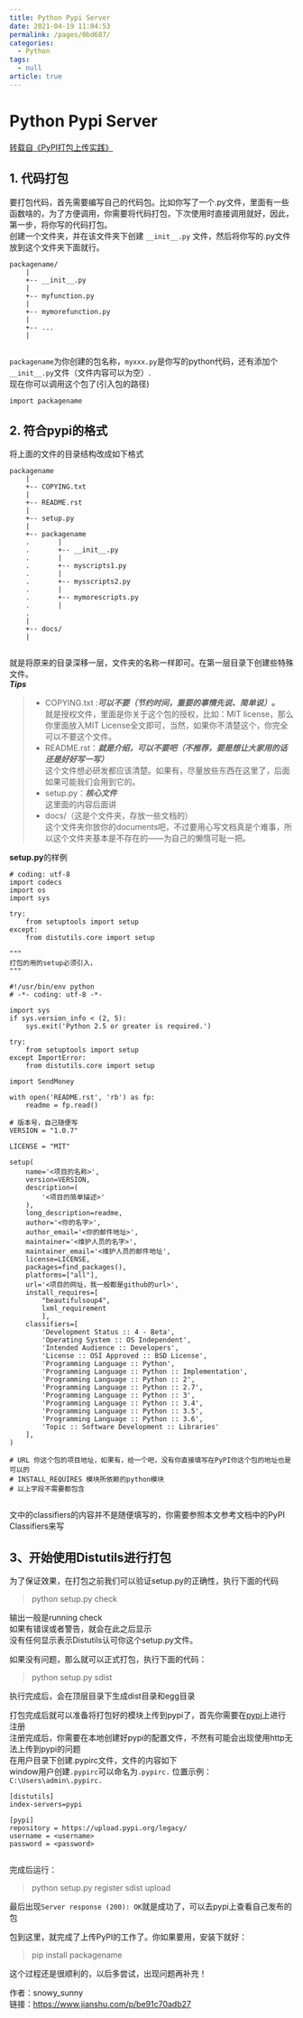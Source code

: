 ```yaml
---
title: Python Pypi Server
date: 2021-04-19 11:04:53
permalink: /pages/0bd687/
categories: 
  - Python
tags: 
  - null
article: true
---
```

# Python Pypi Server  

[转载自《PyPI打包上传实践》](https://www.jianshu.com/p/be91c70adb27)    
    
## 1. 代码打包    
    
要打包代码，首先需要编写自己的代码包。比如你写了一个.py文件，里面有一些函数啥的，为了方便调用，你需要将代码打包，下次使用时直接调用就好，因此，第一步，将你写的代码打包。    
创建一个文件夹，并在该文件夹下创建 `__init__.py` 文件，然后将你写的.py文件放到这个文件夹下面就行。    
    
```    
packagename/    
    |    
    +-- __init__.py    
    |    
    +-- myfunction.py    
    |    
    +-- mymorefunction.py    
    |    
    +-- ...    
    |    
    
```    
    
`packagename`为你创建的包名称，`myxxx.py`是你写的python代码，还有添加个`__init__.py`文件（文件内容可以为空）.    
现在你可以调用这个包了(引入包的路径)    
    
```    
import packagename    
```    
    
## 2. 符合pypi的格式    
    
将上面的文件的目录结构改成如下格式    
    
```    
packagename    
    |    
    +-- COPYING.txt    
    |    
    +-- README.rst    
    |    
    +-- setup.py    
    |    
    +-- packagename    
    .       |    
    .       +-- __init__.py    
    .       |    
    .       +-- myscripts1.py    
    .       |    
    .       +-- mysscripts2.py    
    .       |    
    .       +-- mymorescripts.py    
    .       |    
    .    
    |    
    +-- docs/    
    |    
    
```    
    
就是将原来的目录深移一层，文件夹的名称一样即可。在第一层目录下创建些特殊文件。    
***Tips***    
    
> *   COPYING.txt :***可以不要（节约时间，重要的事情先说、简单说）。***    
>     就是授权文件，里面是你关于这个包的授权，比如：MIT license，那么你里面放入MIT License全文即可，当然，如果你不清楚这个，你完全可以不要这个文件。    
> *   README.rst：***就是介绍，可以不要吧（不推荐，要是想让大家用的话还是好好写一写）***    
>     这个文件想必研发都应该清楚。如果有，尽量放些东西在这里了，后面如果可能我们会用到它的。    
> *   setup.py：***核心文件***    
>     这里面的内容后面讲    
> *   docs/（这是个文件夹，存放一些文档的）    
>     这个文件夹你放你的documents吧，不过要用心写文档真是个难事，所以这个文件夹基本是不存在的——为自己的懒惰可耻一把。    
    
**setup.py**的样例    
    
```    
# coding: utf-8    
import codecs    
import os    
import sys    
    
try:    
    from setuptools import setup    
except:    
    from distutils.core import setup    
    
"""    
打包的用的setup必须引入，    
"""    
    
#!/usr/bin/env python    
# -*- coding: utf-8 -*-    
    
import sys    
if sys.version_info < (2, 5):    
    sys.exit('Python 2.5 or greater is required.')    
    
try:    
    from setuptools import setup    
except ImportError:    
    from distutils.core import setup    
    
import SendMoney    
    
with open('README.rst', 'rb') as fp:    
    readme = fp.read()    
    
# 版本号，自己随便写    
VERSION = "1.0.7"    
    
LICENSE = "MIT"    
    
setup(    
    name='<项目的名称>',    
    version=VERSION,    
    description=(    
        '<项目的简单描述>'    
    ),    
    long_description=readme,    
    author='<你的名字>',    
    author_email='<你的邮件地址>',    
    maintainer='<维护人员的名字>',    
    maintainer_email='<维护人员的邮件地址',    
    license=LICENSE,    
    packages=find_packages(),    
    platforms=["all"],    
    url='<项目的网址，我一般都是github的url>',    
    install_requires=[      
        "beautifulsoup4",      
        lxml_requirement      
        ],      
    classifiers=[    
        'Development Status :: 4 - Beta',    
        'Operating System :: OS Independent',    
        'Intended Audience :: Developers',    
        'License :: OSI Approved :: BSD License',    
        'Programming Language :: Python',    
        'Programming Language :: Python :: Implementation',    
        'Programming Language :: Python :: 2',    
        'Programming Language :: Python :: 2.7',    
        'Programming Language :: Python :: 3',    
        'Programming Language :: Python :: 3.4',    
        'Programming Language :: Python :: 3.5',    
        'Programming Language :: Python :: 3.6',    
        'Topic :: Software Development :: Libraries'    
    ],    
)    
    
# URL 你这个包的项目地址，如果有，给一个吧，没有你直接填写在PyPI你这个包的地址也是可以的    
# INSTALL_REQUIRES 模块所依赖的python模块    
# 以上字段不需要都包含    
    
```    
    
文中的classifiers的内容并不是随便填写的，你需要参照本文参考文档中的PyPI Classifiers来写    
    
## 3、开始使用Distutils进行打包    
    
为了保证效果，在打包之前我们可以验证setup.py的正确性，执行下面的代码    
    
> python setup.py check    
    
输出一般是running check    
如果有错误或者警告，就会在此之后显示    
没有任何显示表示Distutils认可你这个setup.py文件。    
    
如果没有问题，那么就可以正式打包，执行下面的代码：    
    
> python setup.py sdist    
    
执行完成后，会在顶层目录下生成dist目录和egg目录    
    
打包完成后就可以准备将打包好的模块上传到pypi了，首先你需要在[pypi](https://link.jianshu.com?t=https%3A%2F%2Fpypi.org%2F)上进行注册    
注册完成后，你需要在本地创建好pypi的配置文件，不然有可能会出现使用http无法上传到pypi的问题    
在用户目录下创建.pypirc文件，文件的内容如下    
window用户创建`.pypirc`可以命名为`.pypirc.`    位置示例：`C:\Users\admin\.pypirc.`    
```    
[distutils]    
index-servers=pypi    
    
[pypi]    
repository = https://upload.pypi.org/legacy/    
username = <username>    
password = <password>    
    
```    
    
完成后运行：    
    
> python setup.py register sdist upload    
    
最后出现`Server response (200): OK`就是成功了，可以去pypi上查看自己发布的包    
    
包到这里，就完成了上传PyPI的工作了。你如果要用，安装下就好：    
    
> pip install packagename    
    
这个过程还是很顺利的，以后多尝试，出现问题再补充！    
    
作者：snowy_sunny    
链接：https://www.jianshu.com/p/be91c70adb27    
